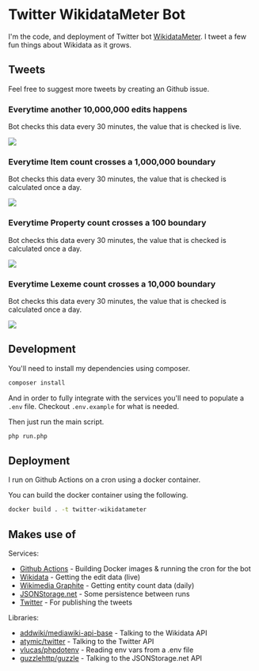 # Twitter WikidataMeter Bot

I'm the code, and deployment of Twitter bot [WikidataMeter](https://twitter.com/WikidataMeter).
I tweet a few fun things about Wikidata as it grows.

## Tweets

Feel free to suggest more tweets by creating an Github issue.

### Everytime another 10,000,000 edits happens

Bot checks this data every 30 minutes, the value that is checked is live.

![](https://i.imgur.com/mgjNAXs.png)

### Everytime Item count crosses a 1,000,000 boundary

Bot checks this data every 30 minutes, the value that is checked is calculated once a day.

![](https://i.imgur.com/ShAGn9b.png)

### Everytime Property count crosses a 100 boundary

Bot checks this data every 30 minutes, the value that is checked is calculated once a day.

![](https://i.imgur.com/Kp8Jx2b.png)

### Everytime Lexeme count crosses a 10,000 boundary

Bot checks this data every 30 minutes, the value that is checked is calculated once a day.

![](https://i.imgur.com/QYNDkNn.png)

## Development

You'll need to install my dependencies using composer.

```sh
composer install
```

And in order to fully integrate with the services you'll need to populate a `.env` file.
Checkout `.env.example` for what is needed.

Then just run the main script.

```sh
php run.php
```

## Deployment

I run on Github Actions on a cron using a docker container.

You can build the docker container using the following.

```sh
docker build . -t twitter-wikidatameter
```

## Makes use of

Services:

- [Github Actions](https://github.com/features/actions) - Building Docker images & running the cron for the bot
- [Wikidata](https://www.wikidata.org) - Getting the edit data (live)
- [Wikimedia Graphite](graphite.wikimedia.org) - Getting entity count data (daily)
- [JSONStorage.net](https://www.jsonstorage.net/) - Some persistence between runs
- [Twitter](https://www.twitter.com) - For publishing the tweets

Libraries:

- [addwiki/mediawiki-api-base](https://github.com/addwiki/mediawiki-api-base) - Talking to the Wikidata API
- [atymic/twitter](https://github.com/atymic/twitter) - Talking to the Twitter API
- [vlucas/phpdotenv](https://github.com/vlucas/phpdotenv) - Reading env vars from a .env file
- [guzzlehttp/guzzle](https://github.com/guzzle/guzzle) - Talking to the JSONStorage.net API
